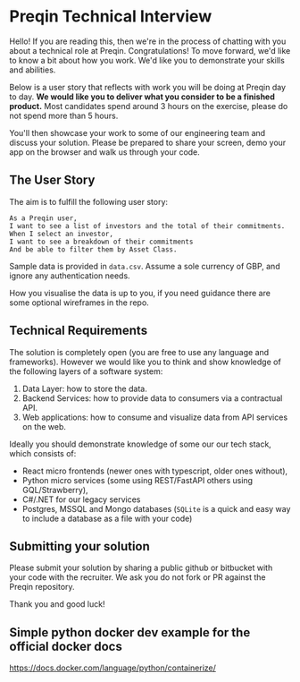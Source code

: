 # Preqin Technical Interview

Hello! If you are reading this, then we're in the process of chatting with you about a technical role at Preqin. Congratulations! To move forward, we'd like to know a bit about how you work. We'd like you to demonstrate your skills and abilities. 

Below is a user story that reflects with work you will be doing at Preqin day to day. **We would like you to deliver what you consider to be a finished product.** Most candidates spend around 3 hours on the exercise, please do not spend more than 5 hours.

You'll then showcase your work to some of our engineering team and discuss your solution. Please be prepared to share your screen, demo your app on the browser and walk us through your code.

## The User Story

The aim is to fulfill the following user story:

```
As a Preqin user,
I want to see a list of investors and the total of their commitments.
When I select an investor,
I want to see a breakdown of their commitments
And be able to filter them by Asset Class.
```

Sample data is provided in `data.csv`. Assume a sole currency of GBP, and ignore any authentication needs.

How you visualise the data is up to you, if you need guidance there are some optional wireframes in the repo.

## Technical Requirements

The solution is completely open (you are free to use any language and frameworks).
However we would like you to think and show knowledge of the following layers of a software system:

1. Data Layer: how to store the data.
2. Backend Services: how to provide data to consumers via a contractual API.
3. Web applications: how to consume and visualize data from API services on the web.
 
Ideally you should demonstrate knowledge of some our our tech stack, which consists of:

- React micro frontends (newer ones with typescript, older ones without),
- Python micro services (some using REST/FastAPI others using GQL/Strawberry), 
- C#/.NET for our legacy services
- Postgres, MSSQL and Mongo databases (`SQLite` is a quick and easy way to include a database as a file with your code)

## Submitting your solution

Please submit your solution by sharing a public github or bitbucket with your code with the recruiter.
We ask you do not fork or PR against the Preqin repository.

Thank you and good luck!


## Simple python docker dev example for the official docker docs
https://docs.docker.com/language/python/containerize/